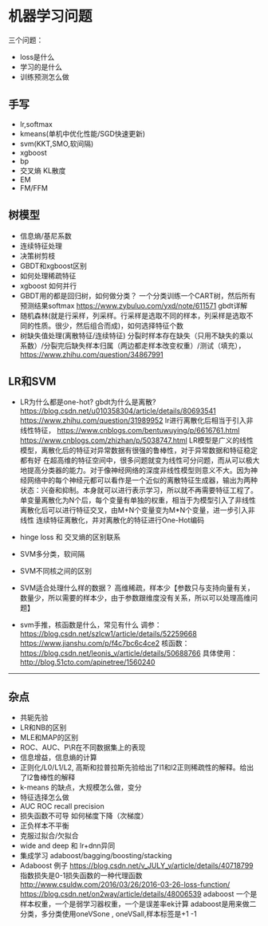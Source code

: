 # 机器学习问题

三个问题：
- loss是什么
- 学习的是什么
- 训练预测怎么做
## 手写
- lr,softmax
- kmeans(单机中优化性能/SGD快速更新)
- svm(KKT,SMO,软间隔)
- xgboost
- bp
- 交叉熵 KL散度
- EM
- FM/FFM

## 树模型
- 信息熵/基尼系数
- 连续特征处理
- 决策树剪枝
- GBDT和xgboost区别
- 如何处理稀疏特征
- xgboost 如何并行
- GBDT用的都是回归树，如何做分类？ 
一个分类训练一个CART树，然后所有预测结果softmax https://www.zybuluo.com/yxd/note/611571 gbdt详解
- 随机森林(就是行采样，列采样。行采样是选取不同的样本，列采样是选取不同的性质。很少，然后组合而成)，如何选择特征个数
- 树缺失值处理(离散特征/连续特征)
分裂时样本存在缺失（只用不缺失的乘以系数）/分裂完后缺失样本归属（两边都走样本改变权重）/测试（填充），
https://www.zhihu.com/question/34867991 


## LR和SVM
- LR为什么都是one-hot? gbdt为什么是离散?
https://blog.csdn.net/u010358304/article/details/80693541
https://www.zhihu.com/question/31989952
lr进行离散化后相当于引入非线性特征，
https://www.cnblogs.com/bentuwuying/p/6616761.html 
https://www.cnblogs.com/zhizhan/p/5038747.html 
LR模型是广义的线性模型，离散化后的特征对异常数据有很强的鲁棒性，对于异常数据和特征稳定都有好 在超高维的特征空间中，很多问题就变为线性可分问题，而从可以极大地提高分类器的能力。对于像神经网络的深度非线性模型则意义不大。因为神经网络中的每个神经元都可以看作是一个近似的离散特征生成器，输出为两种状态：兴奋和抑制。本身就可以进行表示学习，所以就不再需要特征工程了。
单变量离散化为N个后，每个变量有单独的权重，相当于为模型引入了非线性
离散化后可以进行特征交叉，由M+N个变量变为M*N个变量，进一步引入非线性
连续特征离散化，并对离散化的特征进行One-Hot编码

- hinge loss 和 交叉熵的区别联系
- SVM多分类，软间隔
- SVM不同核之间的区别
- SVM适合处理什么样的数据？
高维稀疏，样本少【参数只与支持向量有关，数量少，所以需要的样本少，由于参数跟维度没有关系，所以可以处理高维问题】
- svm手推，核函数是什么，常见有什么
调参： https://blog.csdn.net/szlcw1/article/details/52259668
https://www.jianshu.com/p/f4c7bc6c4ce2
核函数： https://blog.csdn.net/leonis_v/article/details/50688766
具体使用：http://blog.51cto.com/apinetree/1560240

---
## 杂点
- 共轭先验
- LR和NB的区别
- MLE和MAP的区别
- ROC、AUC、P\R在不同数据集上的表现
- 信息增益，信息熵的计算
- 正则化/L0/L1/L2, 高斯和拉普拉斯先验给出了l1和l2正则稀疏性的解释。给出了l2鲁棒性的解释
- k-means 的缺点，大规模怎么做，变分
- 特征选择怎么做
- AUC ROC  recall precision
- 损失函数不可导 如何梯度下降（次梯度）
- 正负样本不平衡
- 克服过拟合/欠拟合
- wide and deep 和 lr+dnn异同
- 集成学习 adaboost/bagging/boosting/stacking
- Adaboost
例子 https://blog.csdn.net/v_JULY_v/article/details/40718799
指数损失是0-1损失函数的一种代理函数
http://www.csuldw.com/2016/03/26/2016-03-26-loss-function/
https://blog.csdn.net/on2way/article/details/48006539
adaboost 一个是样本权重，一个是弱学习器权重，一个是误差率ek计算
adaboost是用来做二分类，多分类使用oneVSone , oneVSall,样本标签是+1 -1


